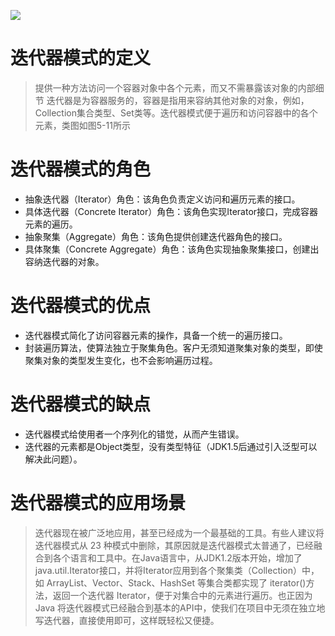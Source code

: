 ![](https://res.weread.qq.com/wrepub/epub_679952_55)
# 迭代器模式的定义
> 提供一种方法访问一个容器对象中各个元素，而又不需暴露该对象的内部细节
迭代器是为容器服务的，容器是指用来容纳其他对象的对象，例如，Collection集合类型、Set类等。迭代器模式便于遍历和访问容器中的各个元素，类图如图5-11所示
# 迭代器模式的角色
- 抽象迭代器（Iterator）角色：该角色负责定义访问和遍历元素的接口。
- 具体迭代器（Concrete Iterator）角色：该角色实现Iterator接口，完成容器元素的遍历。
- 抽象聚集（Aggregate）角色：该角色提供创建迭代器角色的接口。
- 具体聚集（Concrete Aggregate）角色：该角色实现抽象聚集接口，创建出容纳迭代器的对象。
# 迭代器模式的优点
- 迭代器模式简化了访问容器元素的操作，具备一个统一的遍历接口。
- 封装遍历算法，使算法独立于聚集角色。客户无须知道聚集对象的类型，即使聚集对象的类型发生变化，也不会影响遍历过程。
# 迭代器模式的缺点
- 迭代器模式给使用者一个序列化的错觉，从而产生错误。
- 迭代器的元素都是Object类型，没有类型特征（JDK1.5后通过引入泛型可以解决此问题）。
# 迭代器模式的应用场景
> 迭代器现在被广泛地应用，甚至已经成为一个最基础的工具。有些人建议将迭代器模式从 23 种模式中删除，其原因就是迭代器模式太普通了，已经融合到各个语言和工具中。在Java语言中，从JDK1.2版本开始，增加了java.util.Iterator接口，并将Iterator应用到各个聚集类（Collection）中，如 ArrayList、Vector、Stack、HashSet 等集合类都实现了 iterator()方法，返回一个迭代器 Iterator，便于对集合中的元素进行遍历。也正因为 Java 将迭代器模式已经融合到基本的API中，使我们在项目中无须在独立地写迭代器，直接使用即可，这样既轻松又便捷。